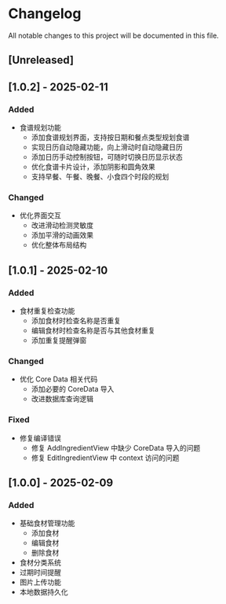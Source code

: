 # Changelog

All notable changes to this project will be documented in this file.

## [Unreleased]

## [1.0.2] - 2025-02-11

### Added
- 食谱规划功能
  - 添加食谱规划界面，支持按日期和餐点类型规划食谱
  - 实现日历自动隐藏功能，向上滑动时自动隐藏日历
  - 添加日历手动控制按钮，可随时切换日历显示状态
  - 优化食谱卡片设计，添加阴影和圆角效果
  - 支持早餐、午餐、晚餐、小食四个时段的规划

### Changed
- 优化界面交互
  - 改进滑动检测灵敏度
  - 添加平滑的动画效果
  - 优化整体布局结构

## [1.0.1] - 2025-02-10

### Added
- 食材重复检查功能
  - 添加食材时检查名称是否重复
  - 编辑食材时检查名称是否与其他食材重复
  - 添加重复提醒弹窗

### Changed
- 优化 Core Data 相关代码
  - 添加必要的 CoreData 导入
  - 改进数据库查询逻辑

### Fixed
- 修复编译错误
  - 修复 AddIngredientView 中缺少 CoreData 导入的问题
  - 修复 EditIngredientView 中 context 访问的问题

## [1.0.0] - 2025-02-09

### Added
- 基础食材管理功能
  - 添加食材
  - 编辑食材
  - 删除食材
- 食材分类系统
- 过期时间提醒
- 图片上传功能
- 本地数据持久化
